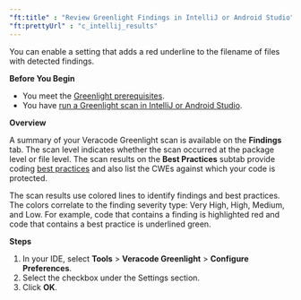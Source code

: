 ```yaml
---
"ft:title" : "Review Greenlight Findings in IntelliJ or Android Studio"
"ft:prettyUrl" : "c_intellij_results"
---
```

You can enable a setting that adds a red underline to the filename of files with detected findings.

<p font-size="13pt"><b>Before You Begin</b></p>

- You meet the [Greenlight prerequisites](https://docs.veracode.com/r/Meet_Veracode_Greenlight_Prerequisites).
- You have [run a Greenlight scan in IntelliJ or Android Studio](https://docs.veracode.com/r/Scan_with_Veracode_Greenlight_for_IntelliJ).
 
<p font-size="13pt"><b>Overview</b></p>

A summary of your Veracode Greenlight scan is available on the **Findings** tab. The scan level indicates whether the scan occurred at the package level or file level. The scan results on the **Best Practices** subtab provide coding [best practices](https://docs.veracode.com/r/c_best_practices_intellij) and also list the CWEs against which your code is protected.

The scan results use colored lines to identify findings and best practices. The colors correlate to the finding severity type: Very High, High, Medium, and Low. For example, code that contains a finding is highlighted red and code that contains a best practice is underlined green.

<p font-size="13pt"><b>Steps</b></p>

1. In your IDE, select **Tools** \> **Veracode Greenlight** \> **Configure Preferences**. 
2. Select the checkbox under the Settings section. 
3. Click **OK**.